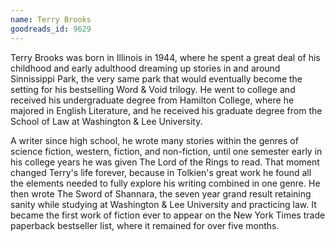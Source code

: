```yaml
---
name: Terry Brooks
goodreads_id: 9629
---
```


Terry Brooks was born in Illinois in 1944, where he spent a great deal of his childhood and early adulthood dreaming up stories in and around Sinnissippi Park, the very same park that would eventually become the setting for his bestselling Word & Void trilogy. He went to college and received his undergraduate degree from Hamilton College, where he majored in English Literature, and he received his graduate degree from the School of Law at Washington & Lee University.

A writer since high school, he wrote many stories within the genres of science fiction, western, fiction, and non-fiction, until one semester early in his college years he was given The Lord of the Rings to read. That moment changed Terry's life forever, because in Tolkien's great work he found all the elements needed to fully explore his writing combined in one genre.
He then wrote The Sword of Shannara, the seven year grand result retaining sanity while studying at Washington & Lee University and practicing law. It became the first work of fiction ever to appear on the New York Times trade paperback bestseller list, where it remained for over five months.
